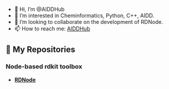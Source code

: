 - 👋 Hi, I’m @AIDDHub
- 👀 I’m interested in Cheminformatics, Python, C++, AIDD.
- 💞️ I’m looking to collaborate on the development of RDNode.
- 📫 How to reach me: [AIDDHub](https://AIDDHub.github.io)

## 🌱 **My Repositories**
### Node-based rdkit toolbox
- **[RDNode](https://github.com/AIDDHub/RDNode)**

<!---
AIDDHub/AIDDHub is a ✨ special ✨ repository because its `README.md` (this file) appears on your GitHub profile.
You can click the Preview link to take a look at your changes.
--->
